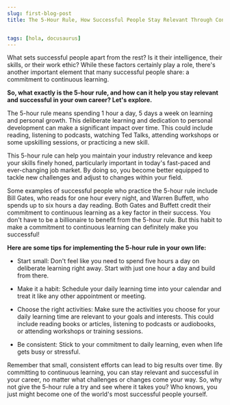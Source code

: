 ```yaml
---
slug: first-blog-post
title: The 5-Hour Rule, How Successful People Stay Relevant Through Continuous Learning


tags: [hola, docusaurus]
---
```


What sets successful people apart from the rest? Is it their intelligence, their skills, or their work ethic? While these factors certainly play a role, there's another important element that many successful people share: a commitment to continuous learning.

**So, what exactly is the 5-hour rule, and how can it help you stay relevant and successful in your own career? Let's explore.**

The 5-hour rule means spending 1 hour a day, 5 days a week on learning and personal growth. This deliberate learning and dedication to personal development can make a significant impact over time. This could include reading, listening to podcasts, watching Ted Talks, attending workshops or some upskilling sessions, or practicing a new skill.

This 5-hour rule can help you maintain your industry relevance and keep your skills finely honed, particularly important in today's fast-paced and ever-changing job market. By doing so, you become better equipped to tackle new challenges and adjust to changes within your field.

Some examples of successful people who practice the 5-hour rule include Bill Gates, who reads for one hour every night, and Warren Buffett, who spends up to six hours a day reading. Both Gates and Buffett credit their commitment to continuous learning as a key factor in their success. You don't have to be a billionaire to benefit from the 5-hour rule. But this habit to make a commitment to continuous learning can definitely make you successful!

**Here are some tips for implementing the 5-hour rule in your own life:**

- Start small: Don't feel like you need to spend five hours a day on deliberate learning right away. Start with just one hour a day and build from there.

- Make it a habit: Schedule your daily learning time into your calendar and treat it like any other appointment or meeting.

- Choose the right activities: Make sure the activities you choose for your daily learning time are relevant to your goals and interests. This could include reading books or articles, listening to podcasts or audiobooks, or attending workshops or training sessions.

- Be consistent: Stick to your commitment to daily learning, even when life gets busy or stressful. 

Remember that small, consistent efforts can lead to big results over time. By committing to continuous learning, you can stay relevant and successful in your career, no matter what challenges or changes come your way. So, why not give the 5-hour rule a try and see where it takes you? Who knows, you just might become one of the world's most successful people yourself.